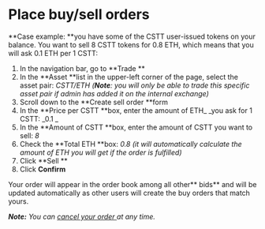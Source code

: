 # Place buy/sell orders

**Case example: **you have some of the CSTT user-issued tokens on your balance. You want to sell 8 CSTT tokens for 0.8 ETH, which means that you will ask 0.1 ETH per 1 CSTT:



1.  In the navigation bar, go to **Trade **
1.  In the **Asset **list in the upper-left corner of the page, select the asset pair: _CSTT/ETH (**Note**: you will only be able to trade this specific asset pair if admin has added it on the internal exchange)_
1.  Scroll down to the **Create sell order **form
1.  In the **Price per CSTT **box, enter the amount of ETH_ _you ask for 1 CSTT: _0.1 _
1.  In the **Amount of CSTT **box, enter the amount of CSTT you want to sell: _8_
1.  Check the **Total ETH **box: _0.8 (it will automatically calculate the amount of ETH you will get if the order is fulfilled)_
1.  Click **Sell **
1.  Click **Confirm**

Your order will appear in the order book among all other** bids** and will be updated automatically as other users will create the buy orders that match yours.

_**Note:** You can [cancel your order ](./cancel-an-open-order.html)at any time._